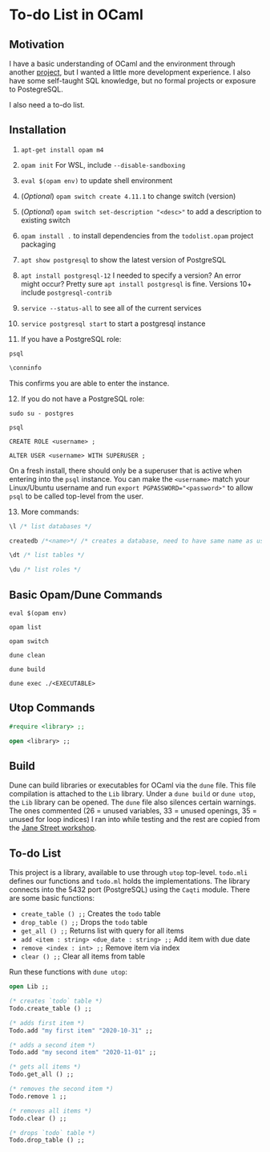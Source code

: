 # To-do List in OCaml

## Motivation

I have a basic understanding of OCaml and the environment through another [project](https://github.com/ryanluk4/ocaML), but I wanted a little more development experience. I also have some self-taught SQL knowledge, but no formal projects or exposure to PostegreSQL.

I also need a to-do list.

## Installation

1. `apt-get install opam m4`

2. `opam init` For WSL, include `--disable-sandboxing`

3. `eval $(opam env)` to update shell environment

4. (_Optional_) `opam switch create 4.11.1` to change switch (version)

5. (_Optional_) `opam switch set-description "<desc>"` to add a description to existing switch

6. `opam install .` to install dependencies from the `todolist.opam` project packaging

7. `apt show postgresql` to show the latest version of PostgreSQL

8. `apt install postgresql-12` I needed to specify a version? An error might occur? Pretty sure `apt install postgresql` is fine. Versions 10+ include `postgresql-contrib`

9. `service --status-all` to see all of the current services

10. `service postgresql start` to start a postgresql instance

11. If you have a PostgreSQL role:

```shell
psql
```

```sql
\conninfo
```

This confirms you are able to enter the instance.

12. If you do not have a PostgreSQL role:

```shell
sudo su - postgres

psql

CREATE ROLE <username> ;

ALTER USER <username> WITH SUPERUSER ;
```

On a fresh install, there should only be a superuser that is active when entering into the `psql` instance. You can make the `<username>` match your Linux/Ubuntu username and run `export PGPASSWORD="<password>"` to allow `psql` to be called top-level from the user.

13. More commands:

```sql
\l /* list databases */

createdb /*<name>*/ /* creates a database, need to have same name as user? */

\dt /* list tables */

\du /* list roles */
```

## Basic Opam/Dune Commands

```shell
eval $(opam env)
```

```shell
opam list

opam switch
```

```shell
dune clean

dune build

dune exec ./<EXECUTABLE>
```

## Utop Commands

```ocaml
#require <library> ;;

open <library> ;;
```

## Build

Dune can build libraries or executables for OCaml via the `dune` file. This file compilation is attached to the `Lib` library. Under a `dune build` or `dune utop`, the `Lib` library can be opened. The `dune` file also silences certain warnings. The ones commented (26 = unused variables, 33 = unused openings, 35 = unused for loop indices) I ran into while testing and the rest are copied from the [Jane Street workshop](https://github.com/ryanluk4/learn-ocaml-workshop).

## To-do List

This project is a library, available to use through `utop` top-level. `todo.mli` defines our functions and `todo.ml` holds the implementations. The library connects into the 5432 port (PostgreSQL) using the `Caqti` module. There are some basic functions:

- `create_table () ;;` Creates the `todo` table
- `drop_table () ;;` Drops the `todo` table
- `get_all () ;;` Returns list with query for all items
- `add <item : string> <due_date : string> ;;` Add item with due date
- `remove <index : int> ;;` Remove item via index
- `clear () ;;` Clear all items from table

Run these functions with `dune utop`:

```ocaml
open Lib ;;

(* creates `todo` table *)
Todo.create_table () ;;

(* adds first item *)
Todo.add "my first item" "2020-10-31" ;;

(* adds a second item *)
Todo.add "my second item" "2020-11-01" ;;

(* gets all items *)
Todo.get_all () ;;

(* removes the second item *)
Todo.remove 1 ;;

(* removes all items *)
Todo.clear () ;;

(* drops `todo` table *)
Todo.drop_table () ;;
```